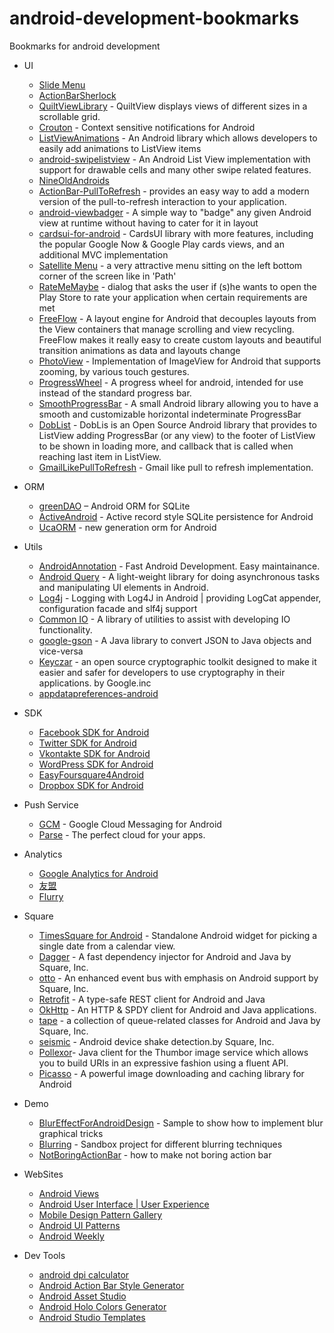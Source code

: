 android-development-bookmarks
=============================

Bookmarks for android development

+ UI
  + [Slide Menu](https://github.com/jfeinstein10/SlidingMenu)
  + [ActionBarSherlock](http://actionbarsherlock.com/)
  + [QuiltViewLibrary](https://github.com/jacobmoncur/QuiltViewLibrary) - QuiltView displays views of different sizes in a scrollable grid.
  + [Crouton](https://github.com/keyboardsurfer/Crouton) - Context sensitive notifications for Android
  + [ListViewAnimations](https://github.com/nhaarman/ListViewAnimations) - An Android library which allows developers to easily add animations to ListView items
  + [android-swipelistview](https://github.com/47deg/android-swipelistview) - An Android List View implementation with support for drawable cells and many other swipe related features.
  + [NineOldAndroids](https://github.com/JakeWharton/NineOldAndroids)
  + [ActionBar-PullToRefresh](https://github.com/chrisbanes/ActionBar-PullToRefresh) - provides an easy way to add a modern version of the pull-to-refresh interaction to your application.
  + [android-viewbadger](https://github.com/jgilfelt/android-viewbadger) - A simple way to "badge" any given Android view at runtime without having to cater for it in layout
  + [cardsui-for-android](https://github.com/Androguide/cardsui-for-android) - CardsUI library with more features, including the popular Google Now & Google Play cards views, and an additional MVC implementation
  + [Satellite Menu](https://github.com/siyamed/android-satellite-menu) - a very attractive menu sitting on the left bottom corner of the screen like in 'Path'
  + [RateMeMaybe](https://github.com/Kopfgeldjaeger/RateMeMaybe) - dialog that asks the user if (s)he wants to open the Play Store to rate your application when certain requirements are met
  + [FreeFlow](https://github.com/Comcast/FreeFlow) - A layout engine for Android that decouples layouts from the View containers that manage scrolling and view recycling. FreeFlow makes it really easy to create custom layouts and beautiful transition animations as data and layouts change
  + [PhotoView](https://github.com/chrisbanes/PhotoView) - Implementation of ImageView for Android that supports zooming, by various touch gestures.
  + [ProgressWheel](https://github.com/Todd-Davies/ProgressWheel) - A progress wheel for android, intended for use instead of the standard progress bar.
  + [SmoothProgressBar](https://github.com/castorflex/SmoothProgressBar) - A small Android library allowing you to have a smooth and customizable horizontal indeterminate ProgressBar
  + [DobList](https://github.com/bilalsammour/DobList) - DobLis is an Open Source Android library that provides to ListView adding ProgressBar (or any view) to the footer of ListView to be shown in loading more, and callback that is called when reaching last item in ListView.
  + [GmailLikePullToRefresh](https://github.com/learnNcode/GmailLikePullToRefresh) - Gmail like pull to refresh implementation.

+ ORM
  + [greenDAO](http://greendao-orm.com/) – Android ORM for SQLite
  + [ActiveAndroid](http://www.activeandroid.com/) - Active record style SQLite persistence for Android
  + [UcaORM](https://github.com/UCASoft/UcaOrm) - new generation orm for Android

+ Utils
  + [AndroidAnnotation](http://androidannotations.org/) - Fast Android Development. Easy maintainance.
  + [Android Query](https://code.google.com/p/android-query/) -  A light-weight library for doing asynchronous tasks and manipulating UI elements in Android.
  + [Log4j](https://code.google.com/p/android-logging-log4j/) - Logging with Log4J in Android | providing LogCat appender, configuration facade and slf4j support
  + [Common IO](http://commons.apache.org/proper/commons-io/) - A library of utilities to assist with developing IO functionality.
  + [google-gson](https://code.google.com/p/google-gson/) - A Java library to convert JSON to Java objects and vice-versa
  + [Keyczar](http://www.keyczar.org/) - an open source cryptographic toolkit designed to make it easier and safer for developers to use cryptography in their applications. by Google.inc
  + [appdatapreferences-android](https://github.com/googledrive/appdatapreferences-android)

+ SDK
  + [Facebook SDK for Android](https://developers.facebook.com/docs/android/)
  + [Twitter SDK for Android](http://twitter4j.org/)
  + [Vkontakte SDK for Android](https://github.com/VKCOM/vk-android-sdk)
  + [WordPress SDK for Android](https://github.com/wordpress-mobile/WordPress-Android)
  + [EasyFoursquare4Android](https://github.com/condesales/easyFoursquare4Android)
  + [Dropbox SDK for Android](https://www.dropbox.com/developers/core/sdks/android)

+ Push Service
  + [GCM](http://developer.android.com/google/gcm/index.html) - Google Cloud Messaging for Android
  + [Parse](https://www.parse.com/) - The perfect cloud for your apps.

+ Analytics
  + [Google Analytics for Android](https://developers.google.com/analytics/devguides/collection/android/v2/)
  + [友盟](http://www.umeng.com/)
  + [Flurry](www.flurry.com)

+ Square
  + [TimesSquare for Android](https://github.com/square/android-times-square) - Standalone Android widget for picking a single date from a calendar view.
  + [Dagger](http://square.github.io/dagger/) - A fast dependency injector for Android and Java by Square, Inc.
  + [otto](http://square.github.io/otto/) - An enhanced event bus with emphasis on Android support by Square, Inc.
  + [Retrofit](http://square.github.io/retrofit/) - A type-safe REST client for Android and Java
  + [OkHttp](https://github.com/square/okhttp) - An HTTP & SPDY client for Android and Java applications.
  + [tape](http://square.github.io/tape/) - a collection of queue-related classes for Android and Java by Square, Inc.
  + [seismic](https://github.com/square/seismic) - Android device shake detection.by Square, Inc.
  + [Pollexor](http://square.github.io/pollexor/)- Java client for the Thumbor image service which allows you to build URIs in an expressive fashion using a fluent API.
  + [Picasso](https://github.com/square/picasso) - A powerful image downloading and caching library for Android

+ Demo
  + [BlurEffectForAndroidDesign](https://github.com/PomepuyN/BlurEffectForAndroidDesign) - Sample to show how to implement blur graphical tricks
  + [Blurring](https://github.com/paveldudka/blurring) - Sandbox project for different blurring techniques
  + [NotBoringActionBar](https://github.com/flavienlaurent/NotBoringActionBar) - how to make not boring action bar

+ WebSites
  + [Android Views](http://www.androidviews.net/)
  + [Android User Interface | User Experience](http://androiduiux.com)
  + [Mobile Design Pattern Gallery](http://www.mobiledesignpatterngallery.com/mobile-patterns.php)
  + [Android UI Patterns](http://www.androiduipatterns.com/)
  + [Android Weekly](http://androidweekly.net)

+ Dev Tools
  + [android dpi calculator](http://coh.io/adpi/)
  + [Android Action Bar Style Generator](http://jgilfelt.github.io/android-actionbarstylegenerator/)
  + [Android Asset Studio](http://android-ui-utils.googlecode.com/hg/asset-studio/dist/index.html)
  + [Android Holo Colors Generator](http://android-holo-colors.com/)
  + [Android Studio Templates](https://github.com/gabrielemariotti/AndroidStudioTemplate)

